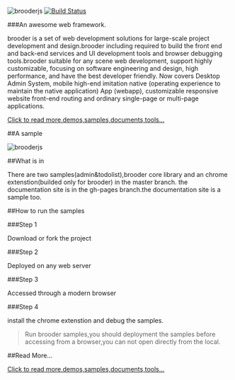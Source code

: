 ![brooderjs](https://github.com/hou80houzhu/brooderjs/raw/gh-pages/packet/opensite/pc/style/images/logo2.png) [![Build Status](https://travis-ci.org/hou80houzhu/brooderjs.svg?branch=master)](https://travis-ci.org/hou80houzhu/brooderjs)

###An awesome web framework.

brooder is a set of web development solutions for large-scale project development and design.brooder including required to build the front end and back-end services and UI development tools and browser debugging tools.brooder suitable for any scene web development, support highly customizable, focusing on software engineering and design, high performance, and have the best developer friendly. Now covers Desktop Admin System, mobile high-end imitation native (operating experience to maintain the native application) App (webapp), customizable responsive website front-end routing and ordinary single-page or multi-page applications.


[Click to read more,demos,samples,documents,tools...](http://hou80houzhu.github.io/brooderjs/ "Read More,Demos,Documents")


##A sample

![brooderjs](https://github.com/hou80houzhu/brooderjs/raw/master/images/video.gif)


##What is in

There are two samples(admin&todolist),brooder core library and an chrome    extenstion(builded only for brooder) in the master branch. the documentation site is in the gh-pages branch.the documentation site is a sample too.

##How to run the samples

###Step 1

Download or fork the project

###Step 2

Deployed on any web server

###Step 3

Accessed through a modern browser

###Step 4

install the chrome extenstion and debug the samples.

> Run brooder samples,you should deployment the samples before accessing from a browser,you can not open directly from the local.

##Read More...

[Click to read more,demos,samples,documents,tools...](http://hou80houzhu.github.io/brooderjs/ "Read More,Demos,Documents")